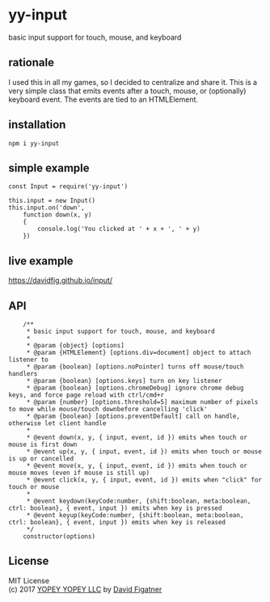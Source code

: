 # yy-input
basic input support for touch, mouse, and keyboard

## rationale

I used this in all my games, so I decided to centralize and share it. This is a very simple class that emits events after a touch, mouse, or (optionally) keyboard event. The events are tied to an HTMLElement.

## installation

    npm i yy-input

## simple example

    const Input = require('yy-input')

    this.input = new Input()
    this.input.on('down', 
        function down(x, y)
        {
            console.log('You clicked at ' + x + ', ' + y)
        })

## live example
https://davidfig.github.io/input/

## API
```
    /**
     * basic input support for touch, mouse, and keyboard
     *
     * @param {object} [options]
     * @param {HTMLElement} [options.div=document] object to attach listener to
     * @param {boolean} [options.noPointer] turns off mouse/touch handlers
     * @param {boolean} [options.keys] turn on key listener
     * @param {boolean} [options.chromeDebug] ignore chrome debug keys, and force page reload with ctrl/cmd+r
     * @param {number} [options.threshold=5] maximum number of pixels to move while mouse/touch downbefore cancelling 'click'
     * @param {boolean} [options.preventDefault] call on handle, otherwise let client handle
     *
     * @event down(x, y, { input, event, id }) emits when touch or mouse is first down
     * @event up(x, y, { input, event, id }) emits when touch or mouse is up or cancelled
     * @event move(x, y, { input, event, id }) emits when touch or mouse moves (even if mouse is still up)
     * @event click(x, y, { input, event, id }) emits when "click" for touch or mouse
     *
     * @event keydown(keyCode:number, {shift:boolean, meta:boolean, ctrl: boolean}, { event, input }) emits when key is pressed
     * @event keyup(keyCode:number, {shift:boolean, meta:boolean, ctrl: boolean}, { event, input }) emits when key is released
     */
    constructor(options)
```
## License  
MIT License  
(c) 2017 [YOPEY YOPEY LLC](https://yopeyopey.com/) by [David Figatner](https://twitter.com/yopey_yopey/)
